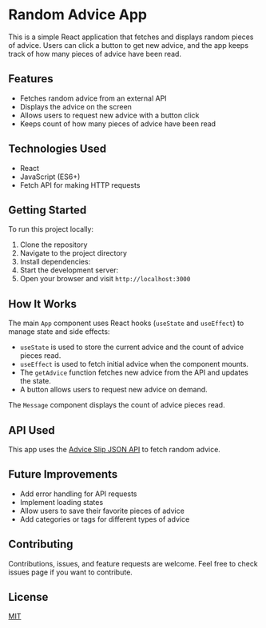 # Random Advice App

This is a simple React application that fetches and displays random pieces of advice. Users can click a button to get new advice, and the app keeps track of how many pieces of advice have been read.

## Features

- Fetches random advice from an external API
- Displays the advice on the screen
- Allows users to request new advice with a button click
- Keeps count of how many pieces of advice have been read

## Technologies Used

- React
- JavaScript (ES6+)
- Fetch API for making HTTP requests

## Getting Started

To run this project locally:

1. Clone the repository
2. Navigate to the project directory
3. Install dependencies:
4. Start the development server:
5. Open your browser and visit `http://localhost:3000`

## How It Works

The main `App` component uses React hooks (`useState` and `useEffect`) to manage state and side effects:

- `useState` is used to store the current advice and the count of advice pieces read.
- `useEffect` is used to fetch initial advice when the component mounts.
- The `getAdvice` function fetches new advice from the API and updates the state.
- A button allows users to request new advice on demand.

The `Message` component displays the count of advice pieces read.

## API Used

This app uses the [Advice Slip JSON API](https://api.adviceslip.com/) to fetch random advice.

## Future Improvements

- Add error handling for API requests
- Implement loading states
- Allow users to save their favorite pieces of advice
- Add categories or tags for different types of advice

## Contributing

Contributions, issues, and feature requests are welcome. Feel free to check issues page if you want to contribute.

## License

[MIT](https://choosealicense.com/licenses/mit/)

